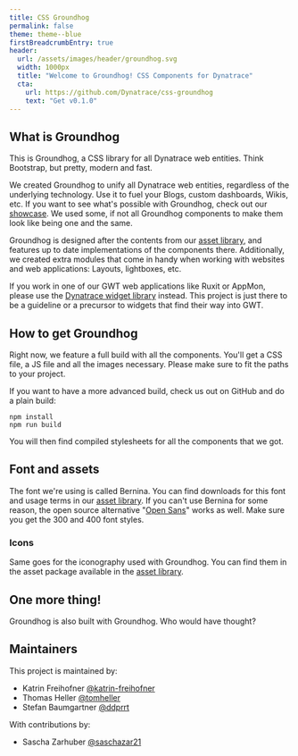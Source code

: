 ```yaml
---
title: CSS Groundhog
permalink: false
theme: theme--blue
firstBreadcrumbEntry: true
header:
  url: /assets/images/header/groundhog.svg
  width: 1000px
  title: "Welcome to Groundhog! CSS Components for Dynatrace"
  cta:
    url: https://github.com/Dynatrace/css-groundhog
    text: "Get v0.1.0"
---
```


## What is Groundhog

This is Groundhog, a CSS library for all Dynatrace web entities. Think Bootstrap,
but pretty, modern and fast.

We created Groundhog to unify all Dynatrace web entities, regardless of the
underlying technology. Use it to fuel your Blogs, custom dashboards, Wikis, etc.
If you want to see what's possible with Groundhog, check out our [showcase](/doc/showcase). We used
some, if not all Groundhog components to make them look like being one and the same.

Groundhog is designed after the contents from our [asset library](http://assets.ruxitlabs.com),
and features up to date implementations of the components there. Additionally, we created
extra modules that come in handy when working with websites and web applications: Layouts,
lightboxes, etc.

If you work in one of our GWT web applications like Ruxit or AppMon, please use the
[Dynatrace widget library](https://bitbucket.lab.dynatrace.org/projects/LIB/repos/widget-library/browse)
instead. This project is just there to be a guideline or a precursor to widgets that
find their way into GWT.

## How to get Groundhog

Right now, we feature a full build with all the components. You'll get a CSS file,
a JS file and all the images necessary. Please make sure to fit the paths to your
project.

If you want to have a more advanced build, check us out on GitHub and do a plain build:

```
npm install
npm run build
```

You will then find compiled stylesheets for all the components that we got.

## Font and assets

The font we're using is called Bernina. You can find downloads for this font and
usage terms in our [asset library](http://assets.ruxitlabs.com/brand/groundhog/). If you
can't use Bernina for some reason, the open source alternative "[Open Sans](https://www.google.com/fonts/specimen/Open+Sans)" works as well.
Make sure you get the 300 and 400 font styles.

### Icons

Same goes for the iconography used with Groundhog. You can find them in the asset
package available in the [asset library](http://assets.ruxitlabs.com/brand/groundhog/).

## One more thing!

Groundhog is also built with Groundhog. Who would have thought?

## Maintainers

This project is maintained by:

- Katrin Freihofner [@katrin-freihofner](https://github.com/katrin-freihofner)
- Thomas Heller [@tomheller](https://github.com/tomheller)
- Stefan Baumgartner [@ddprrt](https://github.com/ddprrt)

With contributions by:

- Sascha Zarhuber [@saschazar21](https://github.com/saschazar21)
